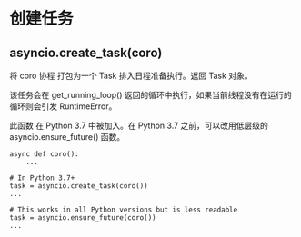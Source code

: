 # 创建任务
## asyncio.create_task(coro)
    
将 coro 协程 打包为一个 Task 排入日程准备执行。返回 Task 对象。

该任务会在 get_running_loop() 返回的循环中执行，如果当前线程没有在运行的循环则会引发 RuntimeError。

此函数 在 Python 3.7 中被加入。在 Python 3.7 之前，可以改用低层级的 asyncio.ensure_future() 函数。

```
async def coro():
    ...

# In Python 3.7+
task = asyncio.create_task(coro())
...

# This works in all Python versions but is less readable
task = asyncio.ensure_future(coro())
...
```